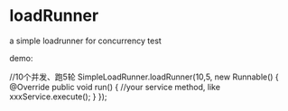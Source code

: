 # loadRunner
a simple loadrunner for concurrency test

demo:

//10个并发、跑5轮
 SimpleLoadRunner.loadRunner(10,5, new Runnable() {
  @Override
    public void run() {
         //your service method, like xxxService.execute();
     }
 });
